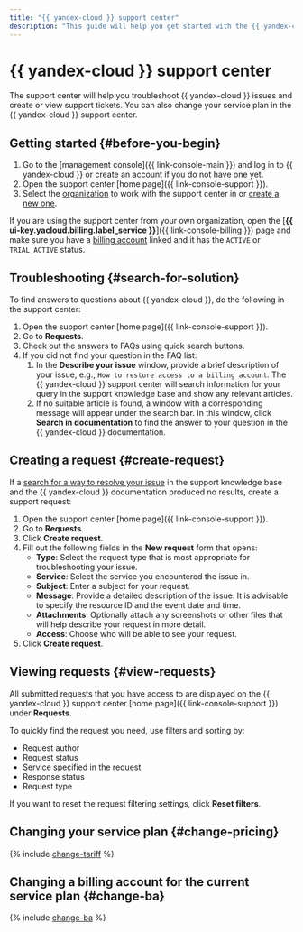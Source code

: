 ```yaml
---
title: "{{ yandex-cloud }} support center"
description: "This guide will help you get started with the {{ yandex-cloud }} support center: find troubleshooting recommendations, create or view support tickets, or change your service plan."
---
```


# {{ yandex-cloud }} support center

The support center will help you troubleshoot {{ yandex-cloud }} issues and create or view support tickets. You can also change your service plan in the {{ yandex-cloud }} support center.

## Getting started {#before-you-begin}

1. Go to the [management console]({{ link-console-main }}) and log in to {{ yandex-cloud }} or create an account if you do not have one yet.
1. Open the support center [home page]({{ link-console-support }}).
1. Select the [organization](../organization/quickstart.md) to work with the support center in or [create a new one](../organization/operations/enable-org).


If you are using the support center from your own organization, open the [**{{ ui-key.yacloud.billing.label_service }}**]({{ link-console-billing }}) page and make sure you have a [billing account](../billing/concepts/billing-account.md) linked and it has the `ACTIVE` or `TRIAL_ACTIVE` status.

## Troubleshooting {#search-for-solution}

To find answers to questions about {{ yandex-cloud }}, do the following in the support center:

1. Open the support center [home page]({{ link-console-support }}).
1. Go to **Requests**.
1. Check out the answers to FAQs using quick search buttons.
1. If you did not find your question in the FAQ list:
   1. In the **Describe your issue** window, provide a brief description of your issue, e.g., `How to restore access to a billing account`. The {{ yandex-cloud }} support center will search information for your query in the support knowledge base and show any relevant articles.
   1. If no suitable article is found, a window with a corresponding message will appear under the search bar. In this window, click **Search in documentation** to find the answer to your question in the {{ yandex-cloud }} documentation.

## Creating a request {#create-request}

If a [search for a way to resolve your issue](#finding-solution) in the support knowledge base and the {{ yandex-cloud }} documentation produced no results, create a support request:

1. Open the support center [home page]({{ link-console-support }}).
1. Go to **Requests**.
1. Click **Create request**.
1. Fill out the following fields in the **New request** form that opens:
   * **Type**: Select the request type that is most appropriate for troubleshooting your issue.
   * **Service**: Select the service you encountered the issue in.
   * **Subject**: Enter a subject for your request.
   * **Message**: Provide a detailed description of the issue. It is advisable to specify the resource ID and the event date and time.
   * **Attachments**: Optionally attach any screenshots or other files that will help describe your request in more detail.
   * **Access**: Choose who will be able to see your request.
1. Click **Create request**.

## Viewing requests {#view-requests}

All submitted requests that you have access to are displayed on the {{ yandex-cloud }} support center [home page]({{ link-console-support }}) under **Requests**.

To quickly find the request you need, use filters and sorting by:
* Request author
* Request status
* Service specified in the request
* Response status
* Request type

If you want to reset the request filtering settings, click **Reset filters**.

## Changing your service plan {#change-pricing}

{% include [change-tariff](../_includes/support/change-pricing.md) %}

## Changing a billing account for the current service plan {#change-ba}

{% include [change-ba](../_includes/support/change-ba.md) %}